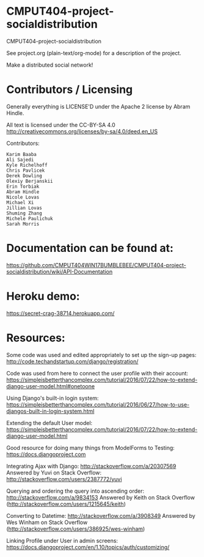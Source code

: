 CMPUT404-project-socialdistribution
===================================

CMPUT404-project-socialdistribution

See project.org (plain-text/org-mode) for a description of the project.

Make a distributed social network!

Contributors / Licensing
========================

Generally everything is LICENSE'D under the Apache 2 license by Abram Hindle.

All text is licensed under the CC-BY-SA 4.0 http://creativecommons.org/licenses/by-sa/4.0/deed.en_US

Contributors:

    Karim Baaba
    Ali Sajedi
    Kyle Richelhoff
    Chris Pavlicek
    Derek Dowling
    Olexiy Berjanskii
    Erin Torbiak
    Abram Hindle
    Nicole Lovas
    Michael Xi
    Jillian Lovas
    Shuming Zhang
    Michele Paulichuk
    Sarah Morris


Documentation can be found at:
=============================

https://github.com/CMPUT404WIN17BUMBLEBEE/CMPUT404-project-socialdistribution/wiki/API-Documentation

Heroku demo:
============
https://secret-crag-38714.herokuapp.com/


Resources:  
=========

Some code was used and edited appropriately to set up the sign-up pages:
http://code.techandstartup.com/django/registration/

Code was used from here to connect the user profile with their account:
https://simpleisbetterthancomplex.com/tutorial/2016/07/22/how-to-extend-django-user-model.html#onetoone

Using Django's built-in login system:
https://simpleisbetterthancomplex.com/tutorial/2016/06/27/how-to-use-djangos-built-in-login-system.html

Extending the default User model:
https://simpleisbetterthancomplex.com/tutorial/2016/07/22/how-to-extend-django-user-model.html

Good resource for doing many things from ModelForms to Testing:
https://docs.djangoproject.com

Integrating Ajax with Django:
http://stackoverflow.com/a/20307569
Answered by Yuvi on Stack Overflow: http://stackoverflow.com/users/2387772/yuvi

Querying and ordering the query into ascending order:
http://stackoverflow.com/a/9834153 Answered by Keith on Stack Overflow (http://stackoverflow.com/users/1215645/keith)


Converting to Datetime:
http://stackoverflow.com/a/3908349 Answered by Wes Winham on Stack Overflow (http://stackoverflow.com/users/386925/wes-winham)

Linking Profile under User in admin screens:
https://docs.djangoproject.com/en/1.10/topics/auth/customizing/

